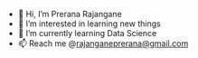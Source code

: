 - 👋 Hi, I’m Prerana Rajangane
- 👀 I’m interested in learning new things
- 🌱 I’m currently learning Data Science
- 📫 Reach me @rajanganeprerana@gmail.com

<!---
rajanganeprerana/rajanganeprerana is a ✨ special ✨ repository because its `README.md` (this file) appears on your GitHub profile.
You can click the Preview link to take a look at your changes.
--->
